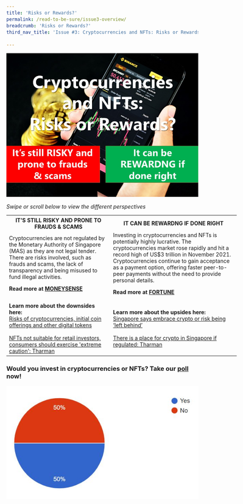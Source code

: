 ```yaml
---
title: 'Risks or Rewards?'
permalink: /read-to-be-sure/issue3-overview/
breadcrumb: 'Risks or Rewards?'
third_nav_title: 'Issue #3: Cryptocurrencies and NFTs: Risks or Rewards?'

---
```


![](../images/RTBS3-masthead.jpg)

*Swipe or scroll  below to view the different perspectives*

<table style="width: 120%;" border="0" cellpadding="50">
	<tbody>
   <tr>
    <th>IT’S STILL RISKY AND PRONE TO FRAUDS & SCAMS</th>
    <th>IT CAN BE REWARDNG IF DONE RIGHT</th>
  </tr>
        <tr>
            <td>Cryptocurrencies are not regulated by the Monetary Authority of Singapore (MAS) as they are not legal tender. There are risks involved, such as frauds and scams, the lack of transparency and being misused to fund illegal activities.
                <p><b>Read more at <a href="https://www.moneysense.gov.sg/articles/2018/10/risks-of-cryptocurrencies-initial-coin-offerings-and-other-digital-tokens">MONEYSENSE</a></b></p>
            </td>
            <td>
Investing in cryptocurrencies and NFTs is potentially highly lucrative. The cryptocurrencies market rose rapidly and hit a record high of US$3 trillion in November 2021. Cryptocurrencies continue to gain acceptance as a payment option, offering faster peer-to-peer payments without the need to provide personal details.
                <p><b>Read more at <a href="https://fortune.com/2021/11/09/cryptocurrency-market-cap-3-trillion-bitcion-ether-shiba-inu/">FORTUNE</a></b></p>
                </td>
        </tr>
		<tr>
			<td><b>Learn more about the downsides here:</b><br>
                <a href="https://www.moneysense.gov.sg/articles/2018/10/risks-of-cryptocurrencies-initial-coin-offerings-and-other-digital-tokens">Risks of cryptocurrencies, initial coin offerings and other digital tokens</a><br>&nbsp;<br>
                                <a href="https://www.channelnewsasia.com/singapore/nft-not-suitable-retail-investors-consumers-caution-tharman-mas-2500276?cid=internal_sharetool_androidphone_16022022_cna">NFTs not suitable for retail investors, consumers should exercise 'extreme caution': Tharman</a>
                </td>
			<td><b>Learn more about the upsides here:</b><br>
                <a href="https://www.aljazeera.com/economy/2021/11/2/singapore-wants-to-be-a-crypto-hub-or-risk-being-left-behind">Singapore says embrace crypto or risk being ‘left behind’</a><br>&nbsp;<br>
                <a href="https://www.businesstimes.com.sg/banking-finance/there-is-a-place-for-crypto-in-singapore-if-regulated-tharman">There is a place for crypto in Singapore if regulated: Tharman</a>
               </td>
		</tr>
	</tbody>
</table>




### Would you invest in cryptocurrencies or NFTs?  Take our **[poll](https://forms.gle/jPRLHNv5DXGgKtrEA)** now!



![](../images/rtbs3-engagement-poll-results.JPG)